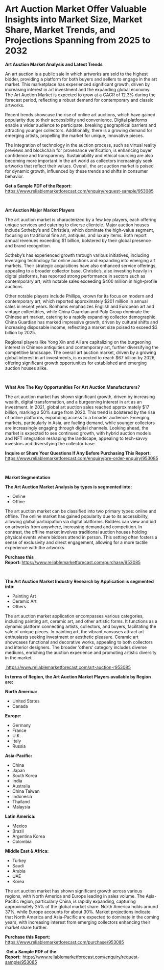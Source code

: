<p><h1>Art Auction Market Offer Valuable Insights into Market Size, Market Share, Market Trends, and Projections Spanning from 2025 to 2032</h1></p><p><strong>Art Auction Market Analysis and Latest Trends</strong></p>
<p><p>An art auction is a public sale in which artworks are sold to the highest bidder, providing a platform for both buyers and sellers to engage in the art market. This marketplace has experienced significant growth, driven by increasing interest in art investment and the expanding global economy. The Art Auction Market is expected to grow at a CAGR of 12.3% during the forecast period, reflecting a robust demand for contemporary and classic artworks.</p><p>Recent trends showcase the rise of online art auctions, which have gained popularity due to their accessibility and convenience. Digital platforms enable a wider audience to participate, breaking geographical barriers and attracting younger collectors. Additionally, there is a growing demand for emerging artists, propelling the market for unique, innovative pieces.</p><p>The integration of technology in the auction process, such as virtual reality previews and blockchain for provenance verification, is enhancing buyer confidence and transparency. Sustainability and ethical sourcing are also becoming more important in the art world as collectors increasingly seek artworks that reflect their values. Overall, the art auction market is poised for dynamic growth, influenced by these trends and shifts in consumer behavior.</p></p>
<p><strong>Get a Sample PDF of the Report:&nbsp;</strong> <a href="https://www.reliablemarketforecast.com/enquiry/request-sample/953085?utm_campaign=2516&utm_medium=2&utm_source=Github&utm_content=ia&utm_term=17042025&utm_id=art-auction">https://www.reliablemarketforecast.com/enquiry/request-sample/953085</a></p>
<p>&nbsp;</p>
<p><strong>Art Auction Major Market Players</strong></p>
<p><p>The art auction market is characterized by a few key players, each offering unique services and catering to diverse clientele. Major auction houses include Sotheby’s and Christie’s, which dominate the high-value segment, focusing on traditional fine art, antiques, and luxury items. Both report annual revenues exceeding $1 billion, bolstered by their global presence and brand recognition.</p><p>Sotheby’s has experienced growth through various initiatives, including leveraging technology for online auctions and expanding into emerging art markets. Their strategic acquisitions have also enhanced service offerings, appealing to a broader collector base. Christie’s, also investing heavily in digital platforms, has reported strong performance in sectors such as contemporary art, with notable sales exceeding $400 million in high-profile auctions.</p><p>Other notable players include Phillips, known for its focus on modern and contemporary art, which reported approximately $201 million in annual sales in recent years. Bonhams emphasizes English and European art and vintage collectibles, while China Guardian and Poly Group dominate the Chinese art market, catering to a rapidly expanding collector demographic. China Guardian has marked impressive growth, driven by cultural shifts and increasing disposable income, reflecting a market size poised to exceed $3 billion by 2025.</p><p>Regional players like Yong Xin and Ali are capitalizing on the burgeoning interest in Chinese antiquities and contemporary art, further diversifying the competitive landscape. The overall art auction market, driven by a growing global interest in art investments, is expected to reach $67 billion by 2026, offering significant growth opportunities for established and emerging auction houses alike.</p></p>
<p>&nbsp;</p>
<p><strong>What Are The Key Opportunities For Art Auction Manufacturers?</strong></p>
<p><p>The art auction market has shown significant growth, driven by increasing wealth, digital transformation, and a burgeoning interest in art as an investment. In 2021, global art auction sales reached approximately $17 billion, marking a 50% surge from 2020. This trend is bolstered by the rise of online platforms, expanding access to a broader audience. Emerging markets, particularly in Asia, are fueling demand, while younger collectors are increasingly engaging through digital channels. Looking ahead, the market is expected to see continued growth, with hybrid auction models and NFT integration reshaping the landscape, appealing to tech-savvy investors and diversifying the collector base.</p></p>
<p><strong>Inquire or Share Your Questions If Any Before Purchasing This Report:</strong> <a href="https://www.reliablemarketforecast.com/enquiry/pre-order-enquiry/953085?utm_campaign=2516&utm_medium=2&utm_source=Github&utm_content=ia&utm_term=17042025&utm_id=art-auction">https://www.reliablemarketforecast.com/enquiry/pre-order-enquiry/953085</a></p>
<p>&nbsp;</p>
<p><strong>Market Segmentation</strong></p>
<p><strong>The Art Auction Market Analysis by types is segmented into:</strong></p>
<p><ul><li>Online</li><li>Offine</li></ul></p>
<p><p>The art auction market can be classified into two primary types: online and offline. The online market has gained popularity due to its accessibility, allowing global participation via digital platforms. Bidders can view and bid on artworks from anywhere, increasing demand and competition. In contrast, the offline market involves traditional auction houses holding physical events where bidders attend in person. This setting often fosters a sense of exclusivity and direct engagement, allowing for a more tactile experience with the artworks.</p></p>
<p><strong>Purchase this Report:&nbsp;</strong><a href="https://www.reliablemarketforecast.com/purchase/953085?utm_campaign=2516&utm_medium=2&utm_source=Github&utm_content=ia&utm_term=17042025&utm_id=art-auction">https://www.reliablemarketforecast.com/purchase/953085</a></p>
<p>&nbsp;</p>
<p><strong>The Art Auction Market Industry Research by Application is segmented into:</strong></p>
<p><ul><li>Painting Art</li><li>Ceramic Art</li><li>Others</li></ul></p>
<p><p>The art auction market application encompasses various categories, including painting art, ceramic art, and other artistic forms. It functions as a dynamic platform connecting artists, collectors, and buyers, facilitating the sale of unique pieces. In painting art, the vibrant canvases attract art enthusiasts seeking investment or aesthetic pleasure. Ceramic art showcases functional and decorative works, appealing to both collectors and interior designers. The broader 'others' category includes diverse mediums, enriching the auction experience and promoting artistic diversity in the market.</p></p>
<p><a href="https://www.reliablemarketforecast.com/art-auction-r953085?utm_campaign=2516&utm_medium=2&utm_source=Github&utm_content=ia&utm_term=17042025&utm_id=art-auction">&nbsp;https://www.reliablemarketforecast.com/art-auction-r953085</a></p>
<p><strong>In terms of Region, the Art Auction Market Players available by Region are:</strong></p>
<p>
    <p> <strong> North America: </strong>
        <ul>
            <li>United States</li>
            <li>Canada</li>
        </ul>
        </p> 
    <p> <strong> Europe: </strong>
        <ul>
            <li>Germany</li>
            <li>France</li>
            <li>U.K.</li>
            <li>Italy</li>
            <li>Russia</li>
        </ul>
        </p> 
    <p> <strong> Asia-Pacific: </strong>
        <ul>
            <li>China</li>
            <li>Japan</li>
            <li>South Korea</li>
            <li>India</li>
            <li>Australia</li>
            <li>China Taiwan</li>
            <li>Indonesia</li>
            <li>Thailand</li>
            <li>Malaysia</li>
        </ul>
        </p> 
    <p> <strong> Latin America: </strong>
        <ul>
            <li>Mexico</li>
            <li>Brazil</li>
            <li>Argentina Korea</li>
            <li>Colombia</li>
        </ul>
        </p> 
    <p> <strong> Middle East & Africa: </strong>
        <ul>
            <li>Turkey</li>
            <li>Saudi</li>
            <li>Arabia</li>
            <li>UAE</li>
            <li>Korea</li>
        </ul>
    </p>
    </p>
<p><p>The art auction market has shown significant growth across various regions, with North America and Europe leading in sales volume. The Asia-Pacific region, particularly China, is rapidly expanding, capturing approximately 25% of the global market share. North America holds around 37%, while Europe accounts for about 30%. Market projections indicate that North America and Asia-Pacific are expected to dominate in the coming years, with increasing interest from emerging collectors enhancing their market share further.</p></p>
<p><strong>Purchase this Report: </strong><a href="https://www.reliablemarketforecast.com/purchase/953085?utm_campaign=2516&utm_medium=2&utm_source=Github&utm_content=ia&utm_term=17042025&utm_id=art-auction">https://www.reliablemarketforecast.com/purchase/953085</a></p>
<p>&nbsp;<strong>Get a Sample PDF of the Report:&nbsp;&nbsp;</strong><a href="https://www.reliablemarketforecast.com/enquiry/request-sample/953085?utm_campaign=2516&utm_medium=2&utm_source=Github&utm_content=ia&utm_term=17042025&utm_id=art-auction">https://www.reliablemarketforecast.com/enquiry/request-sample/953085</a></p>
<p><strong></strong></p>
<p><p></p><p></p><p></p></p>